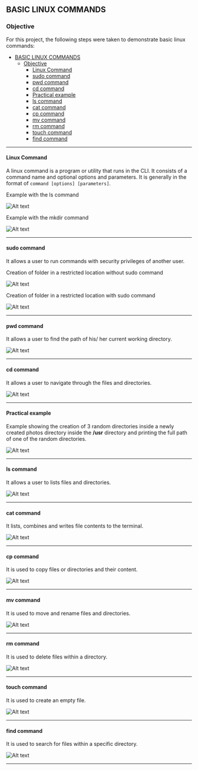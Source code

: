 
<!-- ABOUT THE PROJECT -->
## BASIC LINUX COMMANDS

### Objective

For this project, the following steps were taken to demonstrate basic linux commands:

- [BASIC LINUX COMMANDS](#basic-linux-commands)
  - [Objective](#objective)
    - [Linux Command](#linux-command)
    - [sudo command](#sudo-command)
    - [pwd command](#pwd-command)
    - [cd command](#cd-command)
    - [Practical example](#practical-example)
    - [ls command](#ls-command)
    - [cat command](#cat-command)
    - [cp command](#cp-command)
    - [mv command](#mv-command)
    - [rm command](#rm-command)
    - [touch command](#touch-command)
    - [find command](#find-command)

----

#### Linux Command

A linux command is a program or utility that runs in the CLI. It consists of a command name and optional options and parameters.
It is generally in the format of `command [options] [parameters]`.

Example with the ls command

![Alt text](img/1-linux-command.png)

Example with the mkdir command

![Alt text](img/2-linux-command-2.png)

----


#### sudo command

It allows a user to run commands with security privileges of another user.

Creation of folder in a restricted location without sudo command

![Alt text](img/3-without-sudo.png)

Creation of folder in a restricted location with sudo command

![Alt text](img/4-with-sudo.png)

----

#### pwd command

It allows a user to find the path of his/ her current working directory.

![Alt text](img/5-pwd.png)

----

#### cd command

It allows a user to navigate through the files and directories.

![Alt text](img/6-cd-command.png)

----

#### Practical example
Example showing the creation of 3 random directories inside a newly created photos directory inside the **/usr** directory and printing the full path of one of the random directories.

![Alt text](img/7-mkdir-cd-pwd-demo.png)

----

#### ls command
It allows a user to lists files and directories.

![Alt text](img/8-ls-command.png)

----

#### cat command

It lists, combines and writes file contents to the terminal.

![Alt text](img/9-cat-command.png)

----

#### cp command
It is used to copy files or directories and their content.

![Alt text](img/10-cp-command.png)

----

#### mv command
It is used to move and rename files and directories.

![Alt text](img/11-mv-command.png)

----

#### rm command
It is used to delete files within a directory.

![Alt text](img/12-rm-command.png)

----

#### touch command
It is used to create an empty file.

![Alt text](img/13-touch-command.png)

----

#### find command
It is used to search for files within a specific directory.

![Alt text](img/14-find-command.png)

----



